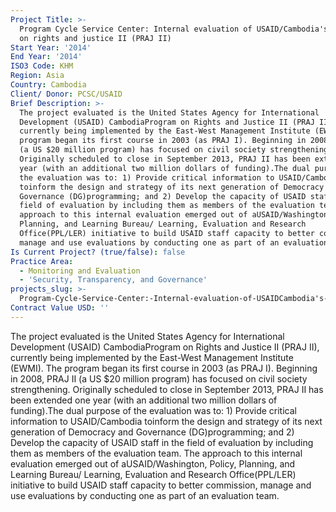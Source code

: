 ```yaml
---
Project Title: >-
  Program Cycle Service Center: Internal evaluation of USAID/Cambodia's program
  on rights and justice II (PRAJ II)
Start Year: '2014'
End Year: '2014'
ISO3 Code: KHM
Region: Asia
Country: Cambodia
Client/ Donor: PCSC/USAID
Brief Description: >-
  The project evaluated is the United States Agency for International
  Development (USAID) CambodiaProgram on Rights and Justice II (PRAJ II),
  currently being implemented by the East-West Management Institute (EWMI). The
  program began its first course in 2003 (as PRAJ I). Beginning in 2008, PRAJ II
  (a US $20 million program) has focused on civil society strengthening.
  Originally scheduled to close in September 2013, PRAJ II has been extended one
  year (with an additional two million dollars of funding).The dual purpose of
  the evaluation was to: 1) Provide critical information to USAID/Cambodia
  toinform the design and strategy of its next generation of Democracy and
  Governance (DG)programming; and 2) Develop the capacity of USAID staff in the
  field of evaluation by including them as members of the evaluation team. The
  approach to this internal evaluation emerged out of aUSAID/Washington, Policy,
  Planning, and Learning Bureau/ Learning, Evaluation and Research
  Office(PPL/LER) initiative to build USAID staff capacity to better commission,
  manage and use evaluations by conducting one as part of an evaluation team.
Is Current Project? (true/false): false
Practice Area:
  - Monitoring and Evaluation
  - 'Security, Transparency, and Governance'
projects_slug: >-
  Program-Cycle-Service-Center:-Internal-evaluation-of-USAIDCambodia's-program-on-rights-and-justice-II-(PRAJ-II)
Contract Value USD: ''
---
```

The project evaluated is the United States Agency for International Development (USAID) CambodiaProgram on Rights and Justice II (PRAJ II), currently being implemented by the East-West Management Institute (EWMI). The program began its first course in 2003 (as PRAJ I). Beginning in 2008, PRAJ II (a US $20 million program) has focused on civil society strengthening. Originally scheduled to close in September 2013, PRAJ II has been extended one year (with an additional two million dollars of funding).The dual purpose of the evaluation was to: 1) Provide critical information to USAID/Cambodia toinform the design and strategy of its next generation of Democracy and Governance (DG)programming; and 2) Develop the capacity of USAID staff in the field of evaluation by including them as members of the evaluation team. The approach to this internal evaluation emerged out of aUSAID/Washington, Policy, Planning, and Learning Bureau/ Learning, Evaluation and Research Office(PPL/LER) initiative to build USAID staff capacity to better commission, manage and use evaluations by conducting one as part of an evaluation team.